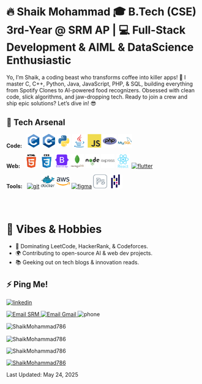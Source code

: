 <h1>🔥 Shaik Mohammad   🎓 B.Tech (CSE) 3rd-Year @ SRM AP | 💻 Full-Stack Development  & AIML & DataScience Enthusiastic </h1>
<p>Yo, I’m Shaik, a coding beast who transforms coffee into killer apps! 🤖 I master C, C++, Python, Java, JavaScript, PHP, & SQL, building everything from Spotify Clones to AI-powered food recognizers. Obsessed with clean code, slick algorithms, and jaw-dropping tech. Ready to join a crew and ship epic solutions? Let’s dive in! 😎</p>

<h2>🚀 Tech Arsenal</h2>

<!-- Code -->
<strong>Code:</strong>
&nbsp;
<a target="_blank" href="https://raw.githubusercontent.com/devicons/devicon/master/icons/c/c-original.svg"><img src="https://raw.githubusercontent.com/devicons/devicon/master/icons/c/c-original.svg" alt="c" width="36" height="36" /></a>
<a target="_blank" href="https://raw.githubusercontent.com/devicons/devicon/master/icons/cplusplus/cplusplus-original.svg"><img src="https://raw.githubusercontent.com/devicons/devicon/master/icons/cplusplus/cplusplus-original.svg" alt="cplusplus" width="36" height="36" /></a>
<a target="_blank" href="https://raw.githubusercontent.com/devicons/devicon/master/icons/python/python-original.svg"><img src="https://raw.githubusercontent.com/devicons/devicon/master/icons/python/python-original.svg" alt="python" width="36" height="36" /></a>
<a target="_blank" href="https://raw.githubusercontent.com/devicons/devicon/master/icons/java/java-original.svg"><img src="https://raw.githubusercontent.com/devicons/devicon/master/icons/java/java-original.svg" alt="java" width="36" height="36" /></a>
<a target="_blank" href="https://raw.githubusercontent.com/devicons/devicon/master/icons/javascript/javascript-original.svg"><img src="https://raw.githubusercontent.com/devicons/devicon/master/icons/javascript/javascript-original.svg" alt="javascript" width="36" height="36" /></a>
<a target="_blank" href="https://raw.githubusercontent.com/devicons/devicon/master/icons/php/php-original.svg"><img src="https://raw.githubusercontent.com/devicons/devicon/master/icons/php/php-original.svg" alt="php" width="36" height="36" /></a>
<a target="_blank" href="https://raw.githubusercontent.com/devicons/devicon/master/icons/mysql/mysql-original-wordmark.svg"><img src="https://raw.githubusercontent.com/devicons/devicon/master/icons/mysql/mysql-original-wordmark.svg" alt="mysql" width="36" height="36" /></a>
<br/>

<!-- Web -->
<strong>Web:</strong>
&nbsp;
<a target="_blank" href="https://raw.githubusercontent.com/devicons/devicon/master/icons/html5/html5-original-wordmark.svg"><img src="https://raw.githubusercontent.com/devicons/devicon/master/icons/html5/html5-original-wordmark.svg" alt="html5" width="36" height="36" /></a>
<a target="_blank" href="https://raw.githubusercontent.com/devicons/devicon/master/icons/css3/css3-original-wordmark.svg"><img src="https://raw.githubusercontent.com/devicons/devicon/master/icons/css3/css3-original-wordmark.svg" alt="css3" width="36" height="36" /></a>
<a target="_blank" href="https://raw.githubusercontent.com/devicons/devicon/master/icons/bootstrap/bootstrap-plain-wordmark.svg"><img src="https://raw.githubusercontent.com/devicons/devicon/master/icons/bootstrap/bootstrap-plain-wordmark.svg" alt="bootstrap" width="36" height="36" /></a>
<a target="_blank" href="https://raw.githubusercontent.com/devicons/devicon/master/icons/mongodb/mongodb-original-wordmark.svg"><img src="https://raw.githubusercontent.com/devicons/devicon/master/icons/mongodb/mongodb-original-wordmark.svg" alt="mongodb" width="36" height="36" /></a>
<a target="_blank" href="https://raw.githubusercontent.com/devicons/devicon/master/icons/nodejs/nodejs-original-wordmark.svg"><img src="https://raw.githubusercontent.com/devicons/devicon/master/icons/nodejs/nodejs-original-wordmark.svg" alt="nodejs" width="36" height="36" /></a>
<a target="_blank" href="https://raw.githubusercontent.com/devicons/devicon/master/icons/express/express-original-wordmark.svg"><img src="https://raw.githubusercontent.com/devicons/devicon/master/icons/express/express-original-wordmark.svg" alt="express" width="36" height="36" /></a>
<a target="_blank" href="https://raw.githubusercontent.com/devicons/devicon/master/icons/react/react-original-wordmark.svg"><img src="https://raw.githubusercontent.com/devicons/devicon/master/icons/react/react-original-wordmark.svg" alt="react" width="36" height="36" /></a>
<a target="_blank" href="https://www.vectorlogo.zone/logos/flutterio/flutterio-icon.svg"><img src="https://www.vectorlogo.zone/logos/flutterio/flutterio-icon.svg" alt="flutter" width="36" height="36" /></a>
<br/>

<!-- Tools -->
<strong>Tools:</strong>
&nbsp;
<a target="_blank" href="https://www.vectorlogo.zone/logos/git-scm/git-scm-icon.svg"><img src="https://www.vectorlogo.zone/logos/git-scm/git-scm-icon.svg" alt="git" width="36" height="36" /></a>
<a target="_blank" href="https://raw.githubusercontent.com/devicons/devicon/master/icons/docker/docker-original-wordmark.svg"><img src="https://raw.githubusercontent.com/devicons/devicon/master/icons/docker/docker-original-wordmark.svg" alt="docker" width="36" height="36" /></a>
<a target="_blank" href="https://raw.githubusercontent.com/devicons/devicon/master/icons/amazonwebservices/amazonwebservices-original-wordmark.svg"><img src="https://raw.githubusercontent.com/devicons/devicon/master/icons/amazonwebservices/amazonwebservices-original-wordmark.svg" alt="aws" width="36" height="36" /></a>
<a target="_blank" href="https://www.vectorlogo.zone/logos/figma/figma-icon.svg"><img src="https://www.vectorlogo.zone/logos/figma/figma-icon.svg" alt="figma" width="36" height="36" /></a>
<a target="_blank" href="https://raw.githubusercontent.com/devicons/devicon/master/icons/photoshop/photoshop-line.svg"><img src="https://raw.githubusercontent.com/devicons/devicon/master/icons/photoshop/photoshop-line.svg" alt="photoshop" width="36" height="36" /></a>
<a target="_blank" href="https://raw.githubusercontent.com/devicons/devicon/2ae2a900d2f041da66e950e4d48052658d850630/icons/pandas/pandas-original.svg"><img src="https://raw.githubusercontent.com/devicons/devicon/2ae2a900d2f041da66e950e4d48052658d850630/icons/pandas/pandas-original.svg" alt="pandas" width="36" height="36" /></a>
<br/>


<br/><br/>

<h1>🌟 Vibes & Hobbies</h1>
<ul>
  <li>🧩 Dominating LeetCode, HackerRank, & Codeforces.</li>
  <li>🌍 Contributing to open-source AI & web dev projects.</li>
  <li>📚 Geeking out on tech blogs & innovation reads.</li>
</ul>

<h2>⚡️ Ping Me!</h2>
<p>
  <a target="_blank" href="https://www.linkedin.com/in/sk-mohammad-862994165"><img src="https://img.shields.io/badge/linkedin-logo?style=for-the-badge&logo=linkedin&logoColor=white&color=%230a77b6" alt="linkedin" /></a>
</p>
<a href="mailto:shaik_mohammhd@srmap.edu.in" target="_blank">
  <img src="https://img.shields.io/badge/Email-shaik_mohammhd@srmap.edu.in-blue?style=for-the-badge&logo=gmail&logoColor=white" alt="Email SRM" />
</a>
<a href="mailto:skmohammad378@gmail.com" target="_blank">
  <img src="https://img.shields.io/badge/Email-skmohammad378@gmail.com-blue?style=for-the-badge&logo=gmail&logoColor=white" alt="Email Gmail" />
</a>
<img src="https://img.shields.io/badge/Contact-%2B91%209391970347-green?style=for-the-badge&logo=whatsapp&logoColor=white" alt="phone" />


<p><img align="center" src="https://github-readme-stats.vercel.app/api?username=ShaikMohammad786&show_icons=true&locale=en" alt="ShaikMohammad786" /></p>
<p><img align="center" src="https://github-readme-streak-stats.herokuapp.com/?user=ShaikMohammad786&" alt="ShaikMohammad786" /></p>
<p><img src="https://github-readme-stats.vercel.app/api/top-langs?username=ShaikMohammad786&show_icons=true&locale=en&layout=compact" alt="ShaikMohammad786" /></p>
<p><a href="https://github.com/ryo-ma/github-profile-trophy"><img src="https://github-profile-trophy.vercel.app/?username=ShaikMohammad786" alt="ShaikMohammad786" /></a></p>
<p>Last Updated: May 24, 2025</p>
